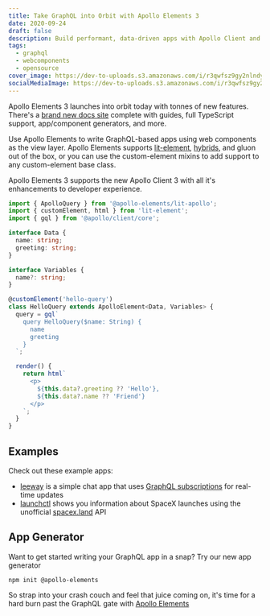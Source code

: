 ```yaml
---
title: Take GraphQL into Orbit with Apollo Elements 3
date: 2020-09-24
draft: false
description: Build performant, data-driven apps with Apollo Client and Web Components
tags:
  - graphql
  - webcomponents
  - opensource
cover_image: https://dev-to-uploads.s3.amazonaws.com/i/r3qwfsz9gy2nlndy89gj.png
socialMediaImage: https://dev-to-uploads.s3.amazonaws.com/i/r3qwfsz9gy2nlndy89gj.png
---
```


Apollo Elements 3 launches into orbit today with tonnes of new features. There's a [brand new docs site](https://apolloelements.dev) complete with guides, full TypeScript support, app/component generators, and more.

Use Apollo Elements to write GraphQL-based apps using web components as the view layer. Apollo Elements supports [lit-element](https://lit-element.polymer-project.org), [hybrids](https://hybrids.js.org), and gluon out of the box, or you can use the custom-element mixins to add support to any custom-element base class.

Apollo Elements 3 supports the new Apollo Client 3 with all it's enhancements to developer experience.

```ts
import { ApolloQuery } from '@apollo-elements/lit-apollo';
import { customElement, html } from 'lit-element';
import { gql } from '@apollo/client/core';

interface Data {
  name: string;
  greeting: string;
}

interface Variables {
  name?: string;
}

@customElement('hello-query')
class HelloQuery extends ApolloElement<Data, Variables> {
  query = gql`
    query HelloQuery($name: String) {
      name
      greeting
    }
  `;

  render() {
    return html`
      <p>
        ${this.data?.greeting ?? 'Hello'},
        ${this.data?.name ?? 'Friend'}
      </p>
    `;
  }
}
```

## Examples

Check out these example apps:

- [leeway](https://leeway.apolloelements.dev) is a simple chat app that uses [GraphQL subscriptions](https://apolloelements.dev/guides/usage/subscriptions/) for real-time updates
- [launchctl](https://launchctl.apolloelements.dev) shows you information about SpaceX launches using the unofficial [spacex.land](https://api.spacex.land/graphql) API

## App Generator

Want to get started writing your GraphQL app in a snap? Try our new app generator

```
npm init @apollo-elements
```

So strap into your crash couch and feel that juice coming on, it's time for a hard burn past the GraphQL gate with [Apollo Elements](https://apolloelements.dev)
